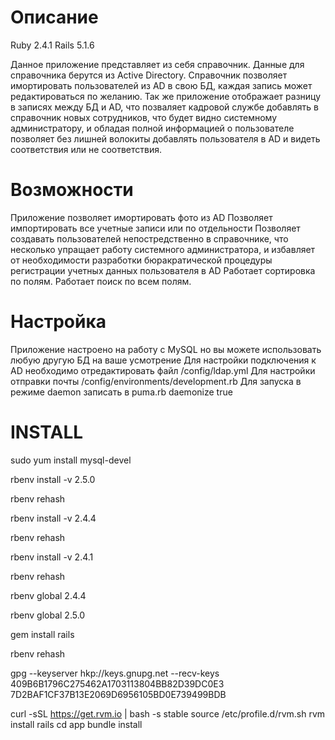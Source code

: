 # Описание
Ruby 2.4.1
Rails 5.1.6

Данное приложение представляет из себя справочник. Данные для справочника берутся из Active Directory.
Справочник позволяет имортировать пользователей из AD в свою БД, каждая запись может редактироваться по желанию.
Так же приложение отображает разницу в записях между БД и AD, что позваляет кадровой службе добавлять в справочник новых сотрудников, что будет видно системному администратору, и обладая полной информацией о пользователе позволяет без лишней волокиты добавлять пользователя в AD и видеть соответствия или не соответствия.

# Возможности
Приложение позволяет имортировать фото из AD
Позволяет импортировать все учетные записи или по отдельности
Позволяет создавать пользователей непостредственно в справочнике, что несколько упращает работу системного администратора, и избавляет от необходимости разработки бюракратической процедуры регистрации учетных данных пользователя в AD
Работает сортировка по полям.
Работает поиск по всем полям.

# Настройка
Приложение настроено на работу с MySQL но вы можете использовать любую другую БД на ваше усмотрение
Для настройки подключения к AD необходимо отредактировать файл /config/ldap.yml
Для настройки отправки почты /config/environments/development.rb
Для запуска в режиме daemon записать в puma.rb daemonize true

# INSTALL
sudo yum install mysql-devel

rbenv install -v 2.5.0

rbenv rehash

rbenv install -v 2.4.4

rbenv rehash

rbenv install -v 2.4.1

rbenv rehash

rbenv global 2.4.4

rbenv global 2.5.0

gem install rails

rbenv rehash

gpg --keyserver hkp://keys.gnupg.net --recv-keys 409B6B1796C275462A1703113804BB82D39DC0E3 7D2BAF1CF37B13E2069D6956105BD0E739499BDB

curl -sSL https://get.rvm.io | bash -s stable
source /etc/profile.d/rvm.sh
rvm install rails
cd app
bundle install
